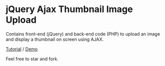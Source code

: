 jQuery Ajax Thumbnail Image Upload
=================================

Contains front-end (jQuery) and back-end code (PHP) to upload an image and display a thumbnail on screen using AJAX.

[Tutorial](http://www.jquery4u.com/ajax/image-upload-example/) / [Demo](http://www.jquery4u.com/demos/ajaxfileupload/)

Feel free to star and fork.
